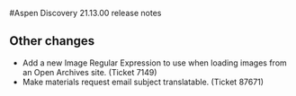 #Aspen Discovery 21.13.00 release notes


## Other changes
- Add a new Image Regular Expression to use when loading images from an Open Archives site. (Ticket 7149)
- Make materials request email subject translatable. (Ticket 87671)
